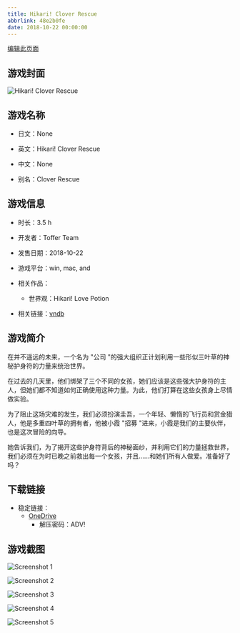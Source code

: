 ```yaml
---
title: Hikari! Clover Rescue
abbrlink: 48e2b0fe
date: 2018-10-22 00:00:00
---
```

[编辑此页面](https://github.com/ACG-3/ADV3-source/blob/main/source/_posts/games/Hikari%21%20Clover%20Rescue.md)

## 游戏封面

![Hikari! Clover Rescue](https://pan.timero.xyz/onedrive/img_lib_001/Hikari%21%20Clover%20Rescue_cover.avif)


## 游戏名称

- 日文：None
- 英文：Hikari! Clover Rescue
- 中文：None

- 别名：Clover Rescue


## 游戏信息

- 时长：3.5 h
- 开发者：Toffer Team
- 发售日期：2018-10-22
- 游戏平台：win, mac, and
- 相关作品：
   - 世界观：Hikari! Love Potion

- 相关链接：[vndb](https://vndb.org/v24422)


## 游戏简介

在并不遥远的未来，一个名为 "公司 "的强大组织正计划利用一些形似三叶草的神秘护身符的力量来统治世界。

在过去的几天里，他们绑架了三个不同的女孩，她们应该是这些强大护身符的主人，但她们都不知道如何正确使用这种力量。为此，他们打算在这些女孩身上尽情做实验。

为了阻止这场灾难的发生，我们必须扮演圭吾，一个年轻、懒惰的飞行员和赏金猎人，他是多重四叶草的拥有者，他被小霞 "招募 "进来，小霞是我们的主要伙伴，也是这次冒险的向导。

她告诉我们，为了揭开这些护身符背后的神秘面纱，并利用它们的力量拯救世界，我们必须在为时已晚之前救出每一个女孩，并且......和她们所有人做爱。准备好了吗？




## 下载链接

- 稳定链接：
    - [OneDrive](https://pan.timero.xyz/onedrive/adv_lib_001/Hikari%21%20Clover%20Rescue)
        - 解压密码：ADV!



## 游戏截图


![Screenshot 1](https://pan.timero.xyz/onedrive/img_lib_001/Hikari%21%20Clover%20Rescue_Screenshot_1.avif)

![Screenshot 2](https://pan.timero.xyz/onedrive/img_lib_001/Hikari%21%20Clover%20Rescue_Screenshot_2.avif)

![Screenshot 3](https://pan.timero.xyz/onedrive/img_lib_001/Hikari%21%20Clover%20Rescue_Screenshot_3.avif)

![Screenshot 4](https://pan.timero.xyz/onedrive/img_lib_001/Hikari%21%20Clover%20Rescue_Screenshot_4.avif)

![Screenshot 5](https://pan.timero.xyz/onedrive/img_lib_001/Hikari%21%20Clover%20Rescue_Screenshot_5.avif)

